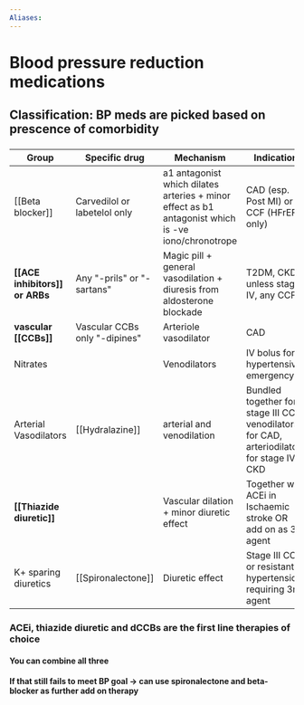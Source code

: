```yaml
---
Aliases:
---
```

# Blood pressure reduction medications
## Classification: BP meds are picked based on prescence of comorbidity
### 
| Group                          | Specific drug                 | Mechanism                                                                                          | Indication                                                                                 |
| ------------------------------ | ----------------------------- | -------------------------------------------------------------------------------------------------- | ------------------------------------------------------------------------------------------ |
| [[Beta blocker]]               | Carvedilol or labetelol only  | a1 antagonist which dilates arteries + minor effect as b1 antagonist which is -ve iono/chronotrope | CAD (esp. Post MI) or CCF (HFrEF only)                                                     |
| **[[ACE inhibitors]] or ARBs** | Any "-prils" or "-sartans"    | Magic pill + general vasodilation + diuresis from aldosterone blockade                             | T2DM, CKD unless stage IV, any CCF                                                         |
| **vascular [[CCBs]]**          | Vascular CCBs only "-dipines" | Arteriole vasodilator                                                                              | CAD                                                                                        |
| Nitrates                       |                               | Venodilators                                                                                       | IV bolus for hypertensive emergency                                                                                           |
| Arterial Vasodilators          | [[Hydralazine]]               | arterial and venodilation                                                                          | Bundled together for stage III CCF; venodilators for CAD, arteriodilators for stage IV CKD |
| **[[Thiazide diuretic]]**      |                               | Vascular dilation + minor diuretic effect                                                          | Together with ACEi in Ischaemic stroke OR add on as 3rd agent                              |
| K+ sparing diuretics           | [[Spironalectone]]            | Diuretic effect                                                                                    | Stage III CCF or resistant hypertension requiring 3rd agent                                |
 
 ### ACEi, thiazide diuretic and dCCBs are the first line therapies of choice
 #### You can combine all three
 #### If that still fails to meet BP goal -> can use spironalectone and beta-blocker as further add on therapy